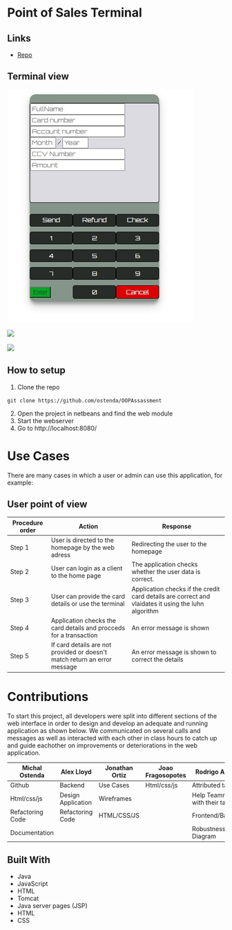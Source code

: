# Point of Sales Terminal

<p align="center"><project-description></p>

## Links

- [Repo](https://github.com/ostenda/OOPAssassment "Repo")


## Terminal view

![Terminal](/sshots/terminal.JPG "Terminal")

![](/screenshots/2.png)

![](/screenshots/3.png)

## How to setup

1) Clone the repo
```shell
git clone https://github.com/ostenda/OOPAssassment
```
2) Open the project in netbeans and find the web module
3) Start the webserver
4) Go to http://localhost:8080/ 
  
# Use Cases 
There are many cases in which a user or admin can use this application, for example:

## User point of view

| Procedure order | Action | Response|
|------|--------|---------|
| Step 1 | User is directed to the homepage by the web adress | Redirecting the user to the homepage | 
| Step 2 | User can login as a client to the home page| The application checks whether the user data is correct.  |
| Step 3 | User can provide the card details or use the terminal | Application checks if the credit card details are correct and vlaidates it using the luhn algorithm
| Step 4 | Application checks the card details and procceds for a transaction | An error message is shown |
| Step 5 | If card details are not provided or doesn't match return an error message | An error message is shown to correct the details |


# Contributions 
To start this project, all developers were split into different sections of the web interface in order to design and develop an adequate and running application as shown below. We communicated on several calls and messages as well as interacted with each other in class hours to catch up and guide eachother on improvements or deteriorations in the web application.

| Michal Ostenda | Alex Lloyd | Jonathan Ortiz | Joao Fragosopotes | Rodrigo Amaral |
|-------------|--------------------|-------------|-----------------|-----------------|
| Github | Backend |  Use Cases      |  Html/css/js     | Attributed tasks|
|Html/css/js| Design Application| Wireframes  |          |Help Teammates with their tasks|
|Refactoring Code|  Refactoring Code  | HTML/CSS/JS    |          |Frontend/Backend|
|Documentation|           |              |          |Robustness Diagram|

## Built With

- Java
- JavaScript
- HTML
- Tomcat
- Java server pages (JSP) 
- HTML
- CSS
